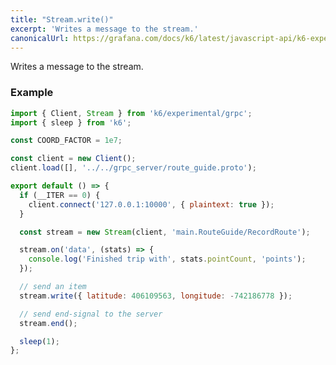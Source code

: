 ```yaml
---
title: "Stream.write()"
excerpt: 'Writes a message to the stream.'
canonicalUrl: https://grafana.com/docs/k6/latest/javascript-api/k6-experimental/grpc/stream/stream-write/
---
```


Writes a message to the stream.

### Example

<div class="code-group" data-props='{"labels": ["Simple example"], "lineNumbers": [true]}'>

```javascript
import { Client, Stream } from 'k6/experimental/grpc';
import { sleep } from 'k6';

const COORD_FACTOR = 1e7;

const client = new Client();
client.load([], '../../grpc_server/route_guide.proto');

export default () => {
  if (__ITER == 0) {
    client.connect('127.0.0.1:10000', { plaintext: true });
  }

  const stream = new Stream(client, 'main.RouteGuide/RecordRoute');

  stream.on('data', (stats) => {
    console.log('Finished trip with', stats.pointCount, 'points');    
  });

  // send an item
  stream.write({ latitude: 406109563, longitude: -742186778 });

  // send end-signal to the server
  stream.end();

  sleep(1);
};
```
</div>
